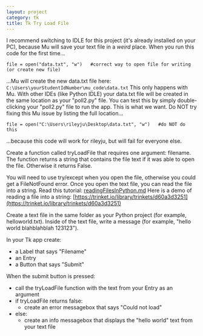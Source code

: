 ```yaml
---
layout: project
category: tk
title: Tk Try Load File
---
```


I recommend switching to IDLE for this project (it's already installed on your PC), because Mu will save your text file in a _weird_ place. When you run this code for the first time...
```
file = open("data.txt", "w")   #correct way to open file for writing (or create new file)
```
...Mu will create the new data.txt file here: `C:\Users\yourStudentIdNumber\mu_code\data.txt` This only happens with Mu. With other IDEs (like Python IDLE) your data.txt file will be created in the same location as your "poll2.py" file. You can test this by simply double-clicking your "poll2.py" file to run the app. This is what we want.
Do NOT try fixing this Mu issue by listing the full location...
```
file = open("C:\Users\rileyju\Desktop\data.txt", "w")   #do NOT do this
```
...because this code will work for rileyju, but will fail for everyone else.



Create a function called tryLoadFile that requires one argument: filename.
The function returns a string that contains the file text if it was able to open the file. Otherwise it returns False.

You will need to use try/except when you open the file, otherwise you could get a FileNotFound error.
Once you open the text file, you can read the file into a string.
Read this tutorial:  [readingFilesInPython.md](readingFilesInPython.md)
Here is a demo of reading a file into a string: [https://trinket.io/library/trinkets/d60a3d3251](https://trinket.io/library/trinkets/d60a3d3251)

Create a text file in the same folder as your Python project (for example, helloworld.txt).
Inside of the text file, write a message (for example, "hello world blahblahblah 123123").

In your Tk app create:
- a Label that says "Filename"
- an Entry
- a Button that says "Submit"

When the submit button is pressed:
- call the tryLoadFile function with the text from your Entry as an argument
- if tryLoadFile returns false:
  - create an error messagebox that says "Could not load"
- else:
  - create an info messagebox that displays the "hello world" text from your text file
